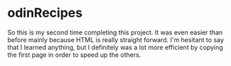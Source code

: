 # odinRecipes
So this is my second time completing this project. It was even easier than before mainly
because HTML is really straight forward. I'm hesitant to say that I learned anything, but I 
definitely was a lot more efficient by copying the first page in order to speed up the others.
